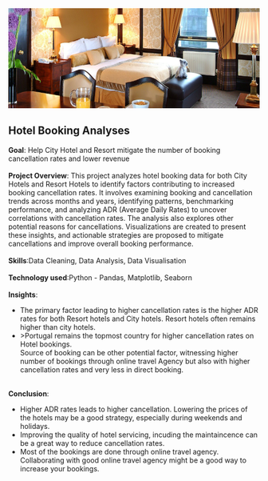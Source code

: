 <img src="https://github.com/Abhishek321Kumar/Data-analysis-files/blob/main/Hotel_Booking/hotel.jpg" alt="Hotel_image" width="100%" height="200" />

## Hotel Booking Analyses
<div><b>Goal</b>: Help City Hotel and Resort mitigate the number of booking cancellation rates and lower revenue</div>
<br/>
<div><b>Project Overview</b>: This project analyzes hotel booking data for both City Hotels and Resort Hotels to identify factors contributing to increased booking cancellation rates. It involves examining booking and cancellation trends across months and years, identifying patterns, benchmarking performance, and analyzing ADR (Average Daily Rates) to uncover correlations with cancellation rates. The analysis also explores other potential reasons for cancellations. Visualizations are created to present these insights, and actionable strategies are proposed to mitigate cancellations and improve overall booking performance. </div>
<br/>
<div><b>Skills</b>:Data Cleaning, Data Analysis, Data Visualisation</div>
<br/>
<div><b>Technology used</b>:Python - Pandas, Matplotlib, Seaborn</div>
<br/>
<div><b>Insights</b>:
  <ul>
<li>The primary factor leading to higher cancellation rates is the higher ADR rates for both Resort hotels and City hotels. Resort hotels often remains higher than city hotels.</li>
<li>>Portugal remains the topmost country for higher cancellation rates on Hotel bookings.</li
<li>Source of booking can be other potential factor, witnessing higher number of bookings through online travel Agency but also with higher cancellation rates and very less in direct booking. </li>
</ul>
</div>
<br/>
<div><b>Conclusion</b>:
<ul>
<li>Higher ADR rates leads to higher cancellation. Lowering the prices of the hotels may be a good strategy, especially during weekends and holidays.</li>
<li>Improving the quality of hotel servicing, incuding the maintaincence can be a great way to reduce cancellation rates.</li>
<li>Most of the bookings are done through online travel agency. Collaborating with good online travel agency might be a good way to increase your bookings.</li>
</ul>
</div>
